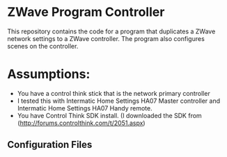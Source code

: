 ZWave Program Controller
========================

This repository contains the code for a program that duplicates a ZWave network settings to a ZWave controller. The program also configures scenes on the controller.

# Assumptions:
*  You have a control think stick that is the network primary controller
* I tested this with Intermatic Home Settings HA07 Master controller and Intermatic Home Settings HA07 Handy remote.
* You have Control Think SDK install. (I downloaded the SDK from (http://forums.controlthink.com/t/2051.aspx)


Configuration Files
-------------------
